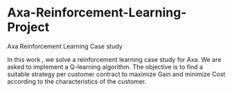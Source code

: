 # Axa-Reinforcement-Learning-Project
Axa Reinforcement Learning Case study

In this work , we solve a reinforcement learning case study for Axa. 
We are asked to implement a Q-learning algorithm. The objective is to find a suitable strategy per customer contract to maximize Gain and minimize Cost according to the characteristics of the customer.
